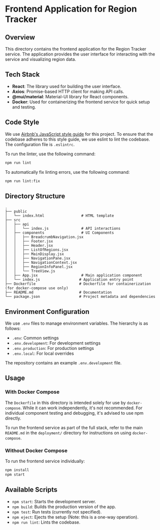 # Frontend Application for Region Tracker

## Overview

This directory contains the frontend application for the Region Tracker service. The application provides the user interface for interacting with the service and visualizing region data.

## Tech Stack

- **React**: The library used for building the user interface.
- **Axios**: Promise-based HTTP client for making API calls.
- **@mui/material**: Material-UI library for React components.
- **Docker**: Used for containerizing the frontend service for quick setup and testing.

## Code Style

We use [Airbnb's JavaScript style guide](https://github.com/airbnb/javascript) for this project. 
To ensure that the codebase adheres to this style guide, we use eslint to lint the codebase. The configuration file is `.eslintrc`.

To run the linter, use the following command:

```bash
npm run lint
```

To automatically fix linting errors, use the following command:

```bash
npm run lint:fix
```

## Directory Structure

```
.
├── public
│   └── index.html                 # HTML template
├── src
│   ├── api
│   │   └── index.js               # API interactions
│   ├── components                 # UI Components
│   │   ├── BreadcrumbNavigation.jsx
│   │   ├── Footer.jsx
│   │   ├── Header.jsx
│   │   ├── ListOfRegions.jsx
│   │   ├── MainDisplay.jsx
│   │   ├── NavigationPane.jsx
│   │   ├── NavigationContext.jsx
│   │   ├── RegionInfoPanel.jsx
│   │   └── TreeView.js
│   ├── App.jsx                    # Main application component
│   └── index.js                  # Application entry point
├── Dockerfile                    # Dockerfile for containerization (for docker-compose use only)
├── README.md                     # Documentation
└── package.json                  # Project metadata and dependencies
```

## Environment Configuration

We use `.env` files to manage environment variables. The hierarchy is as follows:

- `.env`: Common settings
- `.env.development`: For development settings
- `.env.production`: For production settings
- `.env.local`: For local overrides

The repository contains an example `.env.development` file.

## Usage

### With Docker Compose

The `Dockerfile` in this directory is intended solely for use by `docker-compose`. While it can work independently, it's not recommended. For individual component testing and debugging, it's advised to use npm directly.

To run the frontend service as part of the full stack, refer to the main `README.md` in the `deployment/` directory for instructions on using `docker-compose`.

### Without Docker Compose

To run the frontend service individually:

```bash
npm install
npm start
```

## Available Scripts

- `npm start`: Starts the development server.
- `npm build`: Builds the production version of the app.
- `npm test`: Run tests (currently not specified).
- `npm eject`: Ejects the setup (Note: this is a one-way operation).
- `npm run lint`: Lints the codebase.

